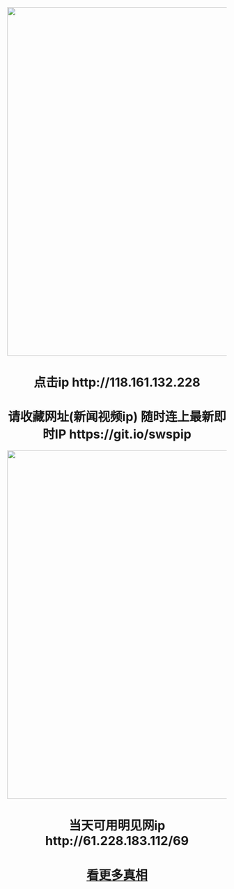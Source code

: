 <div align="center"><a href="http://118.161.132.228"><IMG SRC="https://github.com/gofanben/gm/blob/master/img-2/swspip.jpg" width=800></a>
<h1>点击ip http://118.161.132.228</h1>
 
<h1>请收藏网址(新闻视频ip)  随时连上最新即时IP
https://git.io/swspip</h1>


<div align="center"><a href="http://118.161.132.228"><IMG SRC="https://github.com/gofanben/gm/blob/master/img-2/minjen.jpg" width=800></a>
<h1>当天可用明见网ip http://61.228.183.112/69</h1>
 
<div align=center><h1><a href=https://git.io/souye>看更多真相</h1></a></div>

